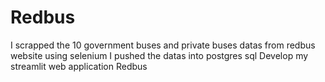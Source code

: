 # Redbus
I scrapped the 10 government buses and private buses datas from redbus website using selenium
I pushed the datas into postgres sql
Develop my streamlit web application Redbus

